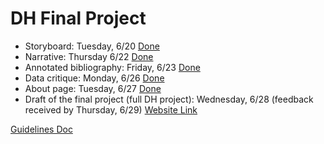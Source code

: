 # DH Final Project

* Storyboard: Tuesday, 6/20 [Done](https://docs.google.com/document/d/1YYapWNhVqDrNk98qgr9ZMZFYIFKf4YrvVBi6ZvlsKB8/edit)
* Narrative: Thursday 6/22 [Done](https://docs.google.com/document/d/1rgoXoAcViXbR_jvRTEP3cvq_QVgAb5o1zsZAh2E7-j4/edit)
* Annotated bibliography: Friday, 6/23 [Done](https://docs.google.com/document/d/1DxMq-5x8QVKzVAkMbKqLbWt_ywOCOYLtqvVw0h5v4jE/edit)
* Data critique: Monday, 6/26 [Done](https://docs.google.com/document/d/1J-sby-rR7hypUnjhcLeTKz-XcdW_eQYTCCySi_tnqiE/edit)
* About page: Tuesday, 6/27 [Done](https://docs.google.com/document/d/1kpNW0uLMdr1H4SILIEqsFcSZEStCZzlOGFhvf0hQGGc/edit?usp=sharing)
* Draft of the final project (full DH project): Wednesday, 6/28 (feedback received by Thursday, 6/29) [Website Link](https://temendoz.wixsite.com/dh100g22)

 [Guidelines Doc](https://docs.google.com/document/d/16zsbZGd2nF_sAswepEgKrQAYr6nOy0QHkJljS-sy8yo/edit)
